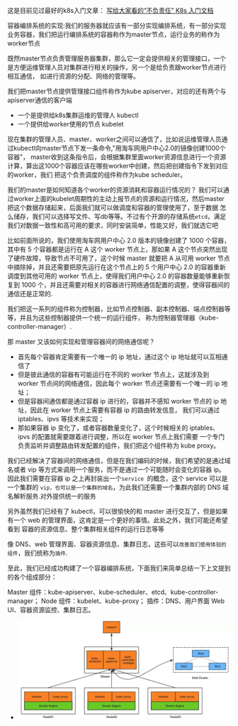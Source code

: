 这是目前见过最好的k8s入门文章：
[写给大家看的“不负责任” K8s 入门文档](https://mp.weixin.qq.com/s/9NAUvPbxqR9qlL9_Gd6YIA)

容器编排系统的实现:我们的服务器就应该有一部分实现编排系统，有一部分实现业务容器，我们把运行编排系统的容器称作为master节点，运行业务的称作为worker节点

既然master节点负责管理服务器集群，那么它一定会提供相关的管理接口，一个是方便运维管理人员对集群进行相关的操作，另一个是给负责跟worker节点进行相互通信，
如进行资源的分配、网络的管理等。

我们把master节点提供管理接口组件称作为kube apiserver，对应的还有两个与apiserver通信的客户端
- 一个是提供给k8s集群运维的管理人  kubectl
- 一个提供给worker使用的节点  kubelet

现在集群的管理人员、master、worker之间可以通信了，比如说运维管理人员通过kubectl向master节点下发一条命令,"用淘车网用户中心2.0的镜像创建1000个容器"，
master收到这条指令后，会根据集群里面worker资源信息进行一个资源计算，算出这1000个容器应该在哪些worker中创建，然后把创建指令下发到对应的worker，我们
把这个负责调度的组件称作为kube scheduler。

我们的master是如何知道各个worker的资源消耗和容器运行情况的？
我们可以通过worker上面的kubelet周期性的主动上报节点的资源和运行情况，然后master把这个数据存储起来，后面我们就可以做调度和容器的管理使用了，至于数据
怎么储存，我们可以选择写文件、写db等等。不过有个开源的存储系统`etcd`，满足我们对数据一致性和高可用的要求，同时安装简单，性能又好，我们就选它吧

比如前面所说的，我们使用淘车网用户中心 2.0 版本的镜像创建了 1000 个容器，其中有 5 个容器都是运行在 A 这个 worker 节点上，那如果 A 这个节点突然出现
了硬件故障，导致节点不可用了，这个时候 master 就要把 A 从可用 worker 节点中摘除掉，并且还需要把原先运行在这个节点上的 5 个用户中心 2.0 的容器重新
调度到其他可用的 worker 节点上，使得我们用户中心 2.0 的容器数量能够重新恢复到 1000 个，并且还需要对相关的容器进行网络通信配置的调整，使得容器间的
通信还是正常的.

我们把这一系列的组件称为控制器，比如节点控制器、副本控制器、端点控制器等等，并且为这些控制器提供一个统一的运行组件，
称为控制器管理器（kube-controller-manager）.



那 master 又该如何实现和管理容器间的网络通信呢？

- 首先每个容器肯定需要有一个唯一的 ip 地址，通过这个 ip 地址就可以互相通信了
- 但是彼此通信的容器有可能运行在不同的 worker 节点上，这就涉及到 worker 节点间的网络通信，因此每个 worker 节点还需要有一个唯一的 ip 地址；
- 但是容器间通信都是通过容器 ip 进行的，容器并不感知 worker 节点的 ip 地址，因此在 worker 节点上需要有容器 ip 的路由转发信息，
  我们可以通过 iptables、ipvs 等技术来实现；
- 那如果容器 ip 变化了，或者容器数量变化了，这个时候相关的 iptables、ipvs 的配置就需要跟着进行调整，所以在 worker 节点上我们需要
一个专门负责监听并调整路由转发配置的组件，我们把这个组件称为 kube proxy。

我们已经解决了容器间的网络通信，但是在我们编码的时候，我们希望的是通过域名或者 vip 等方式来调用一个服务，而不是通过一个可能随时会变化的容器 ip。
因此我们需要在容器 ip 之上再封装出一个`service `的概念，这个 service 可以是一个集群的 `vip，也可以是一个集群的域名`，为此我们还需要一个集群内部的 
DNS 域名解析服务.对外提供统一的服务

另外虽然我们已经有了 kubectl，可以很愉快的和 master 进行交互了，但是如果有一个 web 的管理界面，这肯定是一个更好的事情。此处之外，我们可能还希望看到
容器的资源信息、整个集群相关组件的运行日志等等

像 DNS、web 管理界面、容器资源信息、集群日志，这些可以`改善我们使用体验的组件`，我们统称为`插件`.

至此，我们已经成功构建了一个容器编排系统，下面我们来简单总结一下上文提到的各个组成部分：

Master 组件：kube-apiserver、kube-scheduler、etcd、kube-controller-manager；
Node 组件：kubelet、kube-proxy；
插件：DNS、用户界面 Web UI、容器资源监控、集群日志。
- ![k8s组件](https://github.com/slientup/WorkGuide/blob/master/k8s.png)



































